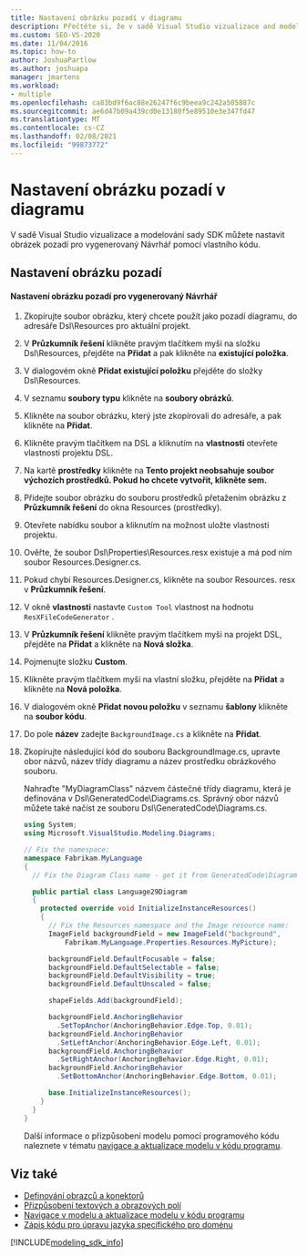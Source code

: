 ```yaml
---
title: Nastavení obrázku pozadí v diagramu
description: Přečtěte si, že v sadě Visual Studio vizualizace and modeling SDK můžete nastavit obrázek pozadí pro vygenerovaný Návrhář pomocí vlastního kódu.
ms.custom: SEO-VS-2020
ms.date: 11/04/2016
ms.topic: how-to
author: JoshuaPartlow
ms.author: joshuapa
manager: jmartens
ms.workload:
- multiple
ms.openlocfilehash: ca83bd9f6ac88e26247f6c9beea9c242a505887c
ms.sourcegitcommit: ae6d47b09a439cd0e13180f5e89510e3e347fd47
ms.translationtype: MT
ms.contentlocale: cs-CZ
ms.lasthandoff: 02/08/2021
ms.locfileid: "99873772"
---
```

# <a name="setting-a-background-image-on-a-diagram"></a>Nastavení obrázku pozadí v diagramu
V sadě Visual Studio vizualizace a modelování sady SDK můžete nastavit obrázek pozadí pro vygenerovaný Návrhář pomocí vlastního kódu.

## <a name="setting-the-background-image"></a>Nastavení obrázku pozadí

#### <a name="to-set-a-background-image-for-a-generated-designer"></a>Nastavení obrázku pozadí pro vygenerovaný Návrhář

1. Zkopírujte soubor obrázku, který chcete použít jako pozadí diagramu, do adresáře Dsl\Resources pro aktuální projekt.

2. V **Průzkumník řešení** klikněte pravým tlačítkem myši na složku Dsl\Resources, přejděte na **Přidat** a pak klikněte na **existující položka**.

3. V dialogovém okně **Přidat existující položku** přejděte do složky Dsl\Resources.

4. V seznamu **soubory typu** klikněte na **soubory obrázků**.

5. Klikněte na soubor obrázku, který jste zkopírovali do adresáře, a pak klikněte na **Přidat**.

6. Klikněte pravým tlačítkem na DSL a kliknutím na **vlastnosti** otevřete vlastnosti projektu DSL.

7. Na kartě **prostředky** klikněte na **Tento projekt neobsahuje soubor výchozích prostředků. Pokud ho chcete vytvořit, klikněte sem.**

8. Přidejte soubor obrázku do souboru prostředků přetažením obrázku z **Průzkumník řešení** do okna Resources (prostředky).

9. Otevřete nabídku soubor a kliknutím na možnost uložte vlastnosti projektu.

10. Ověřte, že soubor Dsl\Properties\Resources.resx existuje a má pod ním soubor Resources.Designer.cs.

11. Pokud chybí Resources.Designer.cs, klikněte na soubor Resources. resx v **Průzkumník řešení**.

12. V okně **vlastnosti** nastavte `Custom Tool` vlastnost na hodnotu `ResXFileCodeGenerator` .

13. V **Průzkumník řešení** klikněte pravým tlačítkem myši na projekt DSL, přejděte na **Přidat** a klikněte na **Nová složka**.

14. Pojmenujte složku **Custom**.

15. Klikněte pravým tlačítkem myši na vlastní složku, přejděte na **Přidat** a klikněte na **Nová položka**.

16. V dialogovém okně **Přidat novou položku** v seznamu **šablony** klikněte na **soubor kódu**.

17. Do pole **název** zadejte `BackgroundImage.cs` a klikněte na **Přidat**.

18. Zkopírujte následující kód do souboru BackgroundImage.cs, upravte obor názvů, název třídy diagramu a název prostředku obrázkového souboru.

     Nahraďte "MyDiagramClass" názvem částečné třídy diagramu, která je definována v Dsl\GeneratedCode\Diagrams.cs. Správný obor názvů můžete také načíst ze souboru Dsl\GeneratedCode\Diagrams.cs.

    ```csharp
    using System;
    using Microsoft.VisualStudio.Modeling.Diagrams;

    // Fix the namespace:
    namespace Fabrikam.MyLanguage
    {
      // Fix the Diagram Class name - get it from GeneratedCode\Diagram.cs

      public partial class Language29Diagram
      {
        protected override void InitializeInstanceResources()
        {
          // Fix the Resources namespace and the Image resource name:
          ImageField backgroundField = new ImageField("background",
              Fabrikam.MyLanguage.Properties.Resources.MyPicture);

          backgroundField.DefaultFocusable = false;
          backgroundField.DefaultSelectable = false;
          backgroundField.DefaultVisibility = true;
          backgroundField.DefaultUnscaled = false;

          shapeFields.Add(backgroundField);

          backgroundField.AnchoringBehavior
            .SetTopAnchor(AnchoringBehavior.Edge.Top, 0.01);
          backgroundField.AnchoringBehavior
            .SetLeftAnchor(AnchoringBehavior.Edge.Left, 0.01);
          backgroundField.AnchoringBehavior
            .SetRightAnchor(AnchoringBehavior.Edge.Right, 0.01);
          backgroundField.AnchoringBehavior
            .SetBottomAnchor(AnchoringBehavior.Edge.Bottom, 0.01);

          base.InitializeInstanceResources();
        }
      }
    }
    ```

     Další informace o přizpůsobení modelu pomocí programového kódu naleznete v tématu [navigace a aktualizace modelu v kódu programu](../modeling/navigating-and-updating-a-model-in-program-code.md).

## <a name="see-also"></a>Viz také

- [Definování obrazců a konektorů](../modeling/defining-shapes-and-connectors.md)
- [Přizpůsobení textových a obrazových polí](../modeling/customizing-text-and-image-fields.md)
- [Navigace v modelu a aktualizace modelu v kódu programu](../modeling/navigating-and-updating-a-model-in-program-code.md)
- [Zápis kódu pro úpravu jazyka specifického pro doménu](../modeling/writing-code-to-customise-a-domain-specific-language.md)

[!INCLUDE[modeling_sdk_info](includes/modeling_sdk_info.md)]
